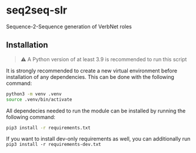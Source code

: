 # seq2seq-slr

Sequence-2-Sequence generation of VerbNet roles

## Installation

> :warning: A Python version of at least 3.9 is recommended to run this script

It is strongly recommended to create a new virtual environment before installation of any dependencies. This can be done with the following command:

```bash
python3 -m venv .venv
source .venv/bin/activate
```

All dependecies needed to run the module can be installed by running the following command:

```bash
pip3 install -r requirements.txt
```

If you want to install dev-only requirements as well, you can additionally run `pip3 install -r requirements-dev.txt`